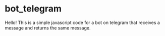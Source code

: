 # bot_telegram

Hello! This is a simple javascript code for a bot on telegram that receives a message and returns the same message.
